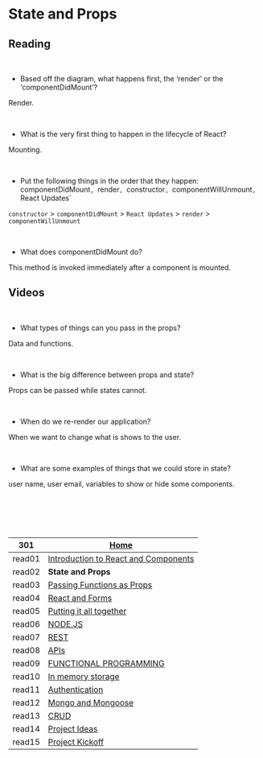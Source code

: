 # State and Props


## Reading

&nbsp;


* Based off the diagram, what happens first, the ‘render’ or the ‘componentDidMount’?

Render.

&nbsp;


* What is the very first thing to happen in the lifecycle of React?

Mounting.

&nbsp;


* Put the following things in the order that they happen: componentDidMount`, `render`, `constructor`, `componentWillUnmount`, `React Updates`

`constructor` > `componentDidMount` > `React Updates` > `render` > `componentWillUnmount`

&nbsp;


* What does componentDidMount do?

This method is invoked immediately after a component is mounted.


## Videos



&nbsp;


* What types of things can you pass in the props?

Data and functions.


&nbsp;


* What is the big difference between props and state?

Props can be passed while states cannot.


&nbsp;


* When do we re-render our application?

When we want to change what is shows to the user.


&nbsp;


* What are some examples of things that we could store in state?

user name, user email, variables to show or hide some components. 





<br/><br/> 
<br/><br/> 



|301| [Home](https://suhaib-ersan.github.io/reading-notes/) |
|-|-|
| read01 | [Introduction to React and Components](https://suhaib-ersan.github.io/reading-notes/301/read01) |
| read02 | **State and Props** |
| read03 | [Passing Functions as Props](https://suhaib-ersan.github.io/reading-notes/301/read03) |
| read04 | [React and Forms](https://suhaib-ersan.github.io/reading-notes/301/read04) |
| read05 | [Putting it all together](https://suhaib-ersan.github.io/reading-notes/301/read05) |
| read06 | [NODE.JS](https://suhaib-ersan.github.io/reading-notes/301/read06) |
| read07 | [REST](https://suhaib-ersan.github.io/reading-notes/301/read07) |
| read08 | [APIs](https://suhaib-ersan.github.io/reading-notes/301/read08) |
| read09 | [FUNCTIONAL PROGRAMMING](https://suhaib-ersan.github.io/reading-notes/301/read09) |
| read10 | [In memory storage](https://suhaib-ersan.github.io/reading-notes/301/read10) |
| read11 | [Authentication](https://suhaib-ersan.github.io/reading-notes/301/read11) |
| read12 | [Mongo and Mongoose](https://suhaib-ersan.github.io/reading-notes/301/read12) |
| read13 | [CRUD](https://suhaib-ersan.github.io/reading-notes/301/read13) |
| read14 | [Project Ideas](https://suhaib-ersan.github.io/reading-notes/301/read14) |
| read15 | [Project Kickoff](https://suhaib-ersan.github.io/reading-notes/301/read15) |